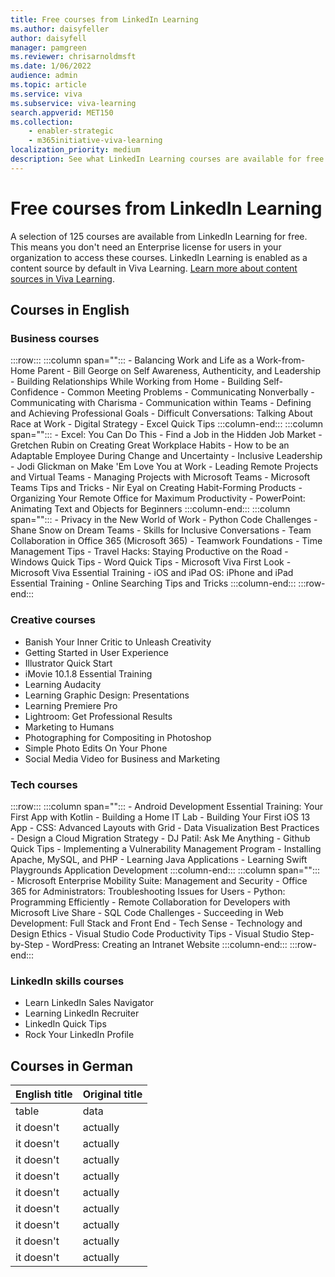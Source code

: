```yaml
---
title: Free courses from LinkedIn Learning
ms.author: daisyfeller
author: daisyfell
manager: pamgreen
ms.reviewer: chrisarnoldmsft
ms.date: 1/06/2022
audience: admin
ms.topic: article
ms.service: viva
ms.subservice: viva-learning
search.appverid: MET150
ms.collection: 
    - enabler-strategic
    - m365initiative-viva-learning
localization_priority: medium
description: See what LinkedIn Learning courses are available for free in Microsoft Viva Learning.
---
```


# Free courses from LinkedIn Learning

A selection of 125 courses are available from LinkedIn Learning for free. This means you don't need an Enterprise license for users in your organization to access these courses. LinkedIn Learning is enabled as a content source by default in Viva Learning. [Learn more about content sources in Viva Learning](content-sources-365-admin-center.md).

## Courses in English

### Business courses

:::row:::
   :::column span="":::
      - Balancing Work and Life as a Work-from-Home Parent
      - Bill George on Self Awareness, Authenticity, and Leadership
      - Building Relationships While Working from Home
      - Building Self-Confidence
      - Common Meeting Problems
      - Communicating Nonverbally
      - Communicating with Charisma
      - Communication within Teams
      - Defining and Achieving Professional Goals
      - Difficult Conversations: Talking About Race at Work
      - Digital Strategy
      - Excel Quick Tips
   :::column-end:::
   :::column span="":::
      - Excel: You Can Do This
      - Find a Job in the Hidden Job Market
      - Gretchen Rubin on Creating Great Workplace Habits
      - How to be an Adaptable Employee During Change and Uncertainty
      - Inclusive Leadership
      - Jodi Glickman on Make 'Em Love You at Work
      - Leading Remote Projects and Virtual Teams
      - Managing Projects with Microsoft Teams
      - Microsoft Teams Tips and Tricks
      - Nir Eyal on Creating Habit-Forming Products
      - Organizing Your Remote Office for Maximum Productivity
      - PowerPoint: Animating Text and Objects for Beginners
   :::column-end:::
   :::column span="":::
      - Privacy in the New World of Work
      - Python Code Challenges
      - Shane Snow on Dream Teams
      - Skills for Inclusive Conversations
      - Team Collaboration in Office 365 (Microsoft 365)
      - Teamwork Foundations
      - Time Management Tips
      - Travel Hacks: Staying Productive on the Road
      - Windows Quick Tips
      - Word Quick Tips
      - Microsoft Viva First Look
      - Microsoft Viva Essential Training
      - iOS and iPad OS: iPhone and iPad Essential Training
      - Online Searching Tips and Tricks
   :::column-end:::
:::row-end:::

### Creative courses

- Banish Your Inner Critic to Unleash Creativity
- Getting Started in User Experience
- Illustrator Quick Start
- iMovie 10.1.8 Essential Training
- Learning Audacity
- Learning Graphic Design: Presentations
- Learning Premiere Pro
- Lightroom: Get Professional Results
- Marketing to Humans
- Photographing for Compositing in Photoshop
- Simple Photo Edits On Your Phone
- Social Media Video for Business and Marketing

### Tech courses

:::row:::
   :::column span="":::
      - Android Development Essential Training: Your First App with Kotlin
      - Building a Home IT Lab
      - Building Your First iOS 13 App
      - CSS: Advanced Layouts with Grid
      - Data Visualization Best Practices
      - Design a Cloud Migration Strategy
      - DJ Patil: Ask Me Anything
      - Github Quick Tips
      - Implementing a Vulnerability Management Program
      - Installing Apache, MySQL, and PHP
      - Learning Java Applications
      - Learning Swift Playgrounds Application Development
   :::column-end:::
   :::column span="":::
      - Microsoft Enterprise Mobility Suite: Management and Security
      - Office 365 for Administrators: Troubleshooting Issues for Users
      - Python: Programming Efficiently
      - Remote Collaboration for Developers with Microsoft Live Share
      - SQL Code Challenges
      - Succeeding in Web Development: Full Stack and Front End
      - Tech Sense
      - Technology and Design Ethics
      - Visual Studio Code Productivity Tips
      - Visual Studio Step-by-Step
      - WordPress: Creating an Intranet Website
   :::column-end:::
:::row-end:::

### LinkedIn skills courses

- Learn LinkedIn Sales Navigator
- Learning LinkedIn Recruiter
- LinkedIn Quick Tips
- Rock Your LinkedIn Profile

## Courses in German

|English title   |Original title   |
|----------|-----------|
|table     |data       |
|it doesn't|actually   |
|it doesn't|actually   |
|it doesn't|actually   |
|it doesn't|actually   |
|it doesn't|actually   |
|it doesn't|actually   |
|it doesn't|actually   |
|it doesn't|actually   |
|it doesn't|actually   |